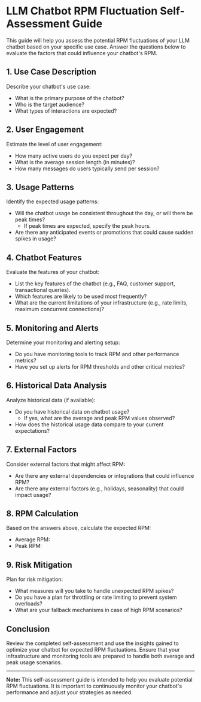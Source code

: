 # LLM Chatbot RPM Fluctuation Self-Assessment Guide

This guide will help you assess the potential RPM fluctuations of your LLM chatbot based on your specific use case. Answer the questions below to evaluate the factors that could influence your chatbot's RPM.

## 1. Use Case Description

Describe your chatbot's use case:

- What is the primary purpose of the chatbot?
- Who is the target audience?
- What types of interactions are expected?

## 2. User Engagement

Estimate the level of user engagement:

- How many active users do you expect per day?
- What is the average session length (in minutes)?
- How many messages do users typically send per session?

## 3. Usage Patterns

Identify the expected usage patterns:

- Will the chatbot usage be consistent throughout the day, or will there be peak times?
  - If peak times are expected, specify the peak hours.
- Are there any anticipated events or promotions that could cause sudden spikes in usage?

## 4. Chatbot Features

Evaluate the features of your chatbot:

- List the key features of the chatbot (e.g., FAQ, customer support, transactional queries).
- Which features are likely to be used most frequently?
- What are the current limitations of your infrastructure (e.g., rate limits, maximum concurrent connections)?

## 5. Monitoring and Alerts

Determine your monitoring and alerting setup:

- Do you have monitoring tools to track RPM and other performance metrics?
- Have you set up alerts for RPM thresholds and other critical metrics?

## 6. Historical Data Analysis

Analyze historical data (if available):

- Do you have historical data on chatbot usage?
  - If yes, what are the average and peak RPM values observed?
- How does the historical usage data compare to your current expectations?

## 7. External Factors

Consider external factors that might affect RPM:

- Are there any external dependencies or integrations that could influence RPM?
- Are there any external factors (e.g., holidays, seasonality) that could impact usage?

## 8. RPM Calculation

Based on the answers above, calculate the expected RPM:

- Average RPM:
- Peak RPM:

## 9. Risk Mitigation

Plan for risk mitigation:

- What measures will you take to handle unexpected RPM spikes?
- Do you have a plan for throttling or rate limiting to prevent system overloads?
- What are your fallback mechanisms in case of high RPM scenarios?

## Conclusion

Review the completed self-assessment and use the insights gained to optimize your chatbot for expected RPM fluctuations. Ensure that your infrastructure and monitoring tools are prepared to handle both average and peak usage scenarios.

---

**Note:** This self-assessment guide is intended to help you evaluate potential RPM fluctuations. It is important to continuously monitor your chatbot's performance and adjust your strategies as needed.
